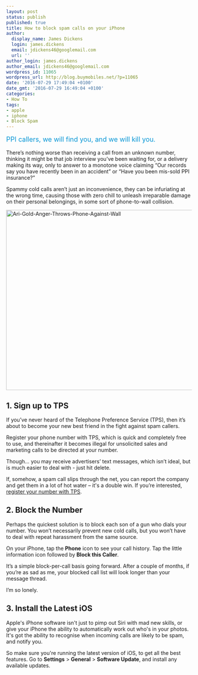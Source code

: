 ```yaml
---
layout: post
status: publish
published: true
title: How to block spam calls on your iPhone
author:
  display_name: James Dickens
  login: james.dickens
  email: jdickens46@googlemail.com
  url: ''
author_login: james.dickens
author_email: jdickens46@googlemail.com
wordpress_id: 11065
wordpress_url: http://blog.buymobiles.net/?p=11065
date: '2016-07-29 17:49:04 +0100'
date_gmt: '2016-07-29 16:49:04 +0100'
categories:
- How To
tags:
- apple
- iphone
- Block Spam
---
```

<p><span class="postStandFirst" style="color: #0896d5; line-height: 26px; font-size: 18px;">PPI callers, we will find you, and we will kill you.</span></p>
<p>There&rsquo;s nothing worse than receiving a call from an unknown number, thinking it might be that job interview you&rsquo;ve been waiting for, or a delivery making its way, only to answer to a monotone voice claiming &ldquo;Our records say you have recently been in an accident&rdquo; or &ldquo;Have you been mis-sold PPI insurance?&rdquo;</p>
<p>Spammy cold calls aren&rsquo;t just an inconvenience, they can be infuriating at the wrong time, causing those with zero chill to unleash irreparable damage on their personal belongings, in some sort of phone-to-wall collision.</p>
<p><img class="aligncenter wp-image-11066" src="https://a1comms-blog-buymobiles.storage.googleapis.com/2016/07/Ari-Gold-Anger-Throws-Phone-Against-Wall.gif" alt="Ari-Gold-Anger-Throws-Phone-Against-Wall" width="600" height="489" /></p>
<h2>1. Sign up to TPS</h2>
<p>If you&rsquo;ve never heard of the Telephone Preference Service (TPS), then it&rsquo;s about to become your new best friend in the fight against spam callers.</p>
<p>Register your phone number with TPS, which is quick and completely free to use, and thereinafter it becomes illegal for unsolicited sales and marketing calls to be directed at your number.</p>
<p>Though&hellip; you may receive advertisers&rsquo; text messages, which isn&rsquo;t ideal, but is much easier to deal with - just hit delete.</p>
<p>If, somehow, a spam call slips through the net, you can report the company and get them in a lot of hot water &ndash; it's a double win. If you&rsquo;re interested, <a href="http://www.tpsonline.org.uk/tps/index.html">register your number with TPS</a>.</p>
<h2>2. Block the Number</h2>
<p>Perhaps the quickest solution is to block each son of a gun who dials your number. You won&rsquo;t necessarily prevent new cold calls, but you won&rsquo;t have to deal with repeat harassment from the same source.</p>
<p>On your iPhone, tap the <strong>Phone</strong> icon to see your call history. Tap the little information icon followed by <strong>Block this Caller</strong>.</p>
<p>It&rsquo;s a simple block-per-call basis going forward. After a couple of months, if you&rsquo;re as sad as me, your blocked call list will look longer than your message thread.</p>
<p>I&rsquo;m so lonely.</p>
<h2>3. Install the Latest iOS</h2>
<p>Apple's iPhone software isn't just to&nbsp;pimp out&nbsp;Siri with mad new skills, or give your iPhone the ability to automatically work out who's in your photos. It's got the ability to recognise when incoming calls are likely to be spam, and&nbsp;notify you.</p>
<p>So make sure you're running the latest version of iOS, to get all the best features. Go to <strong>Settings</strong> > <strong>General</strong> > <strong>Software Update</strong>, and install any available updates.</p>
